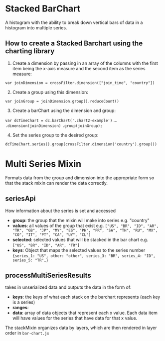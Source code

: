# Stacked BarChart

A histogram with the ability to break down vertical bars of data in a histogram into multiple series.
## How to create a Stacked Barchart using the charting library

1. Create a dimension by passing in an array of the columns with the first item being the x-axis measure and the second item as the series measure: 

`var joinDimension = crossFilter.dimension(["join_time", "country"])`

2. Create a group using this dimension: 

`var joinGroup = joinDimension.group().reduceCount()`

3. Create a barChart using the dimension and group:

`var dcTimeChart = dc.barChart('.chart2-example')`
            ...
            `.dimension(joinDimension)`
            `.group(joinGroup);`

4. Set the series group to the desired group: 

`dcTimeChart.series().group(crossFilter.dimension('country').group())`


# Multi Series Mixin

Formats data from the group and dimension into the appropriate form so that the stack mixin can render the data correctly.

## seriesApi
How information about the series is set and accessed

* **group**: the group that the mixin will make into series e.g. "country"
* **values**: all values of the group that exist e.g. `["US", "BR", "ID", "AR", "TR", "GB", "JP", "MY", "ES", "PH", "FR", "SA", "TH", "RU", "MX", "CO", "IT", "PT", "CA", "UY", "CL"]`
* **selected**: selected values that will be stacked in the bar chart e.g. `["US", "BR", "ID", "AR", "TR"]`
* **keys**: Object that maps the selected values to the series number `{series_1: "US", other: "other", series_3: "BR", series_4: "ID", series_5: "TR"…}`

## processMultiSeriesResults
takes in unserialized data and outputs the data in the form of: 

* **keys**: the keys of what each stack on the barchart represents (each key is a series)
* **ranges**: 
* **data**: array of data objects that represent each x value. Each data item will have values for the series that have data for that x value.

The stackMixin organizes data by layers, which are then rendered in layer order in `bar-chart.js`
